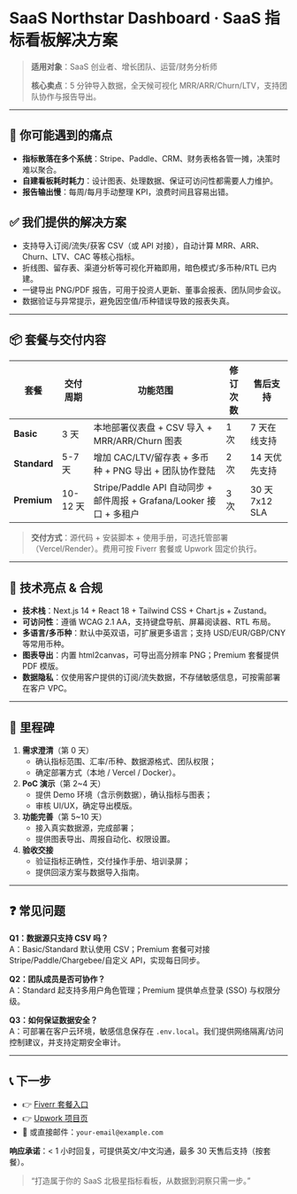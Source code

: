 # SaaS Northstar Dashboard · SaaS 指标看板解决方案

> **适用对象**：SaaS 创业者、增长团队、运营/财务分析师
> 
> **核心卖点**：5 分钟导入数据，全天候可视化 MRR/ARR/Churn/LTV，支持团队协作与报告导出。

---

## 🎯 你可能遇到的痛点
- **指标散落在多个系统**：Stripe、Paddle、CRM、财务表格各管一摊，决策时难以聚合。
- **自建看板耗时耗力**：设计图表、处理数据、保证可访问性都需要人力维护。
- **报告输出慢**：每周/每月手动整理 KPI，浪费时间且容易出错。

## ✅ 我们提供的解决方案
- 支持导入订阅/流失/获客 CSV（或 API 对接），自动计算 MRR、ARR、Churn、LTV、CAC 等核心指标。
- 折线图、留存表、渠道分析等可视化开箱即用，暗色模式/多币种/RTL 已内建。
- 一键导出 PNG/PDF 报告，可用于投资人更新、董事会报表、团队同步会议。
- 数据验证与异常提示，避免因空值/币种错误导致的报表失真。

---

## 📦 套餐与交付内容
| 套餐 | 交付周期 | 功能范围 | 修订次数 | 售后支持 |
| --- | --- | --- | --- | --- |
| **Basic** | 3 天 | 本地部署仪表盘 + CSV 导入 + MRR/ARR/Churn 图表 | 1 次 | 7 天在线支持 |
| **Standard** | 5-7 天 | 增加 CAC/LTV/留存表 + 多币种 + PNG 导出 + 团队协作登陆 | 2 次 | 14 天优先支持 |
| **Premium** | 10-12 天 | Stripe/Paddle API 自动同步 + 邮件周报 + Grafana/Looker 接口 + 多租户 | 3 次 | 30 天 7x12 SLA |

> **交付方式**：源代码 + 安装脚本 + 使用手册，可选托管部署（Vercel/Render）。费用可按 Fiverr 套餐或 Upwork 固定价执行。

---

## 🔧 技术亮点 & 合规
- **技术栈**：Next.js 14 + React 18 + Tailwind CSS + Chart.js + Zustand。
- **可访问性**：遵循 WCAG 2.1 AA，支持键盘导航、屏幕阅读器、RTL 布局。
- **多语言/多币种**：默认中英双语，可扩展更多语言；支持 USD/EUR/GBP/CNY 等常用币种。
- **图表导出**：内置 html2canvas，可导出高分辨率 PNG；Premium 套餐提供 PDF 模版。
- **数据隐私**：仅使用客户提供的订阅/流失数据，不存储敏感信息，可按需部署在客户 VPC。

---

## 🚀 里程碑
1. **需求澄清**（第 0 天）
   - 确认指标范围、汇率/币种、数据源格式、团队权限；
   - 确定部署方式（本地 / Vercel / Docker）。
2. **PoC 演示**（第 2~4 天）
   - 提供 Demo 环境（含示例数据），确认指标与图表；
   - 审核 UI/UX，确定导出模版。
3. **功能完善**（第 5~10 天）
   - 接入真实数据源，完成部署；
   - 提供图表导出、周报自动化、权限设置。
4. **验收交接**
   - 验证指标正确性，交付操作手册、培训录屏；
   - 提供回滚方案与数据导入指南。

---

## ❓ 常见问题
**Q1：数据源只支持 CSV 吗？**  
A：Basic/Standard 默认使用 CSV；Premium 套餐可对接 Stripe/Paddle/Chargebee/自定义 API，实现每日同步。

**Q2：团队成员是否可协作？**  
A：Standard 起支持多用户角色管理；Premium 提供单点登录 (SSO) 与权限分级。

**Q3：如何保证数据安全？**  
A：可部署在客户云环境，敏感信息保存在 `.env.local`。我们提供网络隔离/访问控制建议，并支持定期安全审计。

---

## 📞 下一步
- 👉 [Fiverr 套餐入口](https://www.fiverr.com/your-profile/saas-dashboard)
- 👉 [Upwork 项目页](https://www.upwork.com/freelancers/your-profile?project=saas-dashboard)
- 📧 或直接邮件：`your-email@example.com`

**响应承诺**：< 1 小时回复，可提供英文/中文沟通，最多 30 天售后支持（按套餐）。

> “打造属于你的 SaaS 北极星指标看板，从数据到洞察只需一步。”

